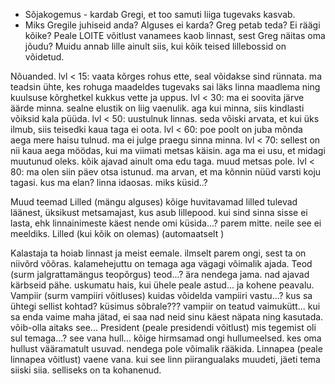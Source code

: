 - Sõjakogemus - kardab Gregi, et too samuti liiga tugevaks kasvab.
- Miks Gregile juhiseid anda? Alguses ei karda? Greg petab teda? Ei räägi kõike?
Peale LOITE võitlust vanamees kaob linnast, sest Greg näitas oma jõudu? Muidu annab lille ainult siis, kui kõik teised lillebossid on võidetud.

Nõuanded.
lvl < 15:
	vaata kõrges rohus ette, seal võidakse sind rünnata.
	ma teadsin ühte, kes rohuga maadeldes tugevaks sai
	läks linna maadlema ning kuulsuse kõrghetkel
	kukkus vette ja uppus.
lvl < 30:
	ma ei soovita järve äärde minna. sealne elustik on liig
	vaenulik. aga kui minna, siis kindlasti võiksid kala
	püüda.
lvl < 50:
	uustulnuk linnas. seda võiski arvata, et kui üks ilmub,
	siis teisedki kaua taga ei oota.
lvl < 60:
	poe poolt on juba mõnda aega mere haisu tulnud. ma
	ei julge praegu sinna minna.
lvl < 70:
	sellest on nii kaua aega möödas, kui ma viimati metsas
	käisin. aga ma ei usu, et midagi muutunud oleks. kõik
	ajavad ainult oma edu taga. muud metsas pole.
lvl < 80:
	ma olen siin päev otsa istunud. ma arvan, et ma kõnnin
	nüüd varsti koju tagasi. kus ma elan? linna idaosas.
	miks küsid..?

Muud teemad
Lilled (mängu alguses)
	kõige huvitavamad lilled tulevad läänest, üksikust
	metsamajast, kus asub lillepood.
	kui sind sinna sisse ei lasta, ehk linnainimeste
	käest nende omi küsida...? parem mitte.
	neile see ei meeldiks.
Lilled (kui kõik on olemas) (automaatselt )
	
Kalastaja
	ta hoiab linnast ja meist eemale. ilmselt parem ongi, sest
	ta on niivõrd võõras. kalamehejuttu on temaga
	aga vägagi võimalik ajada.
Teod (surm jalgrattamängus teopõrgus)
	teod...? ära nendega jama. nad ajavad kärbseid pähe.
	uskumatu hais, kui ühele peale astud... ja kohene peavalu.
Vampiir (surm vampiiri võitluses)
	kuidas võidelda vampiiri vastu...? kus sa ühtegi sellist
	kohtad? küsimus sõbrale???
	vampiir on teatud vaimukütt... kui sa enda vaime maha
	jätad, ei saa nad neid sinu käest näpata ning kasutada.
	võib-olla aitaks see...
President (peale presidendi võitlust)
	mis tegemist oli sul temaga...? see vana hull...
	kõige hirmsamad ongi hullumeelsed. kes oma hullust
	vääramatult usuvad. nendega pole võimalik rääkida.
Linnapea (peale linnapea võitlust)
	vaene vana. kui see linn piirangualaks muudeti,
	jäeti tema siiski siia. selliseks on ta kohanenud.